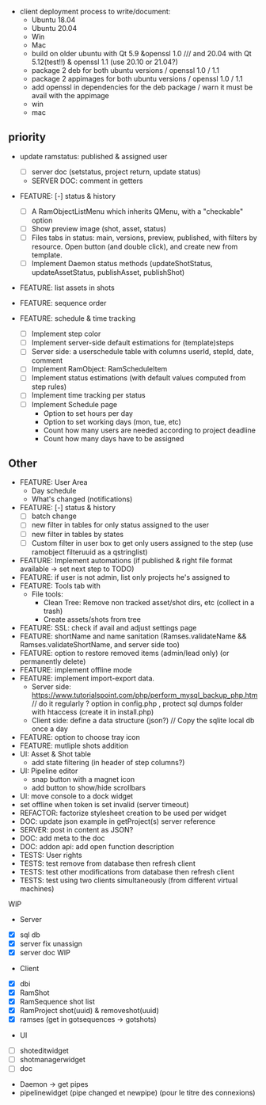 - client deployment process to write/document:
    - Ubuntu 18.04
    - Ubuntu 20.04
    - Win
    - Mac
    - build on older ubuntu with Qt 5.9 &openssl 1.0 /// and 20.04 with Qt 5.12(test!!) & openssl 1.1 (use 20.10 or 21.04?)
    - package 2 deb for both ubuntu versions / openssl 1.0 / 1.1
    - package 2 appimages for both ubuntu versions / openssl 1.0 / 1.1
    - add openssl in dependencies for the deb package / warn it must be avail with the appimage
    - win
    - mac

## priority

- update ramstatus: published & assigned user
    - [ ] server doc (setstatus, project return, update status)
    - SERVER DOC: comment in getters

- FEATURE: [-] status & history
    - [ ] A RamObjectListMenu which inherits QMenu, with a "checkable" option
    - [ ] Show preview image (shot, asset, status)
    - [ ] Files tabs in status: main, versions, preview, published, with filters by resource. Open button (and double click), and create new from template.
    - [ ] Implement Daemon status methods (updateShotStatus, updateAssetStatus, publishAsset, publishShot)   
- FEATURE: list assets in shots
- FEATURE: sequence order
- FEATURE: schedule & time tracking
    - [ ] Implement step color
    - [ ] Implement server-side default estimations for (template)steps
    - [ ] Server side: a userschedule table with columns userId, stepId, date, comment
    - [ ] Implement RamObject: RamScheduleItem
    - [ ] Implement status estimations (with default values computed from step rules)
    - [ ] Implement time tracking per status
    - [ ] Implement Schedule page
        - Option to set hours per day
        - Option to set working days (mon, tue, etc)
        - Count how many users are needed according to project deadline
        - Count how many days have to be assigned

## Other

- FEATURE: User Area
    - Day schedule
    - What's changed (notifications)
- FEATURE: [-] status & history
    - [ ] batch change
    - [ ] new filter in tables for only status assigned to the user
    - [ ] new filter in tables by states
    - [ ] Custom filter in user box to get only users assigned to the step (use ramobject filteruuid as a qstringlist)
- FEATURE: Implement automations (if published & right file format available -> set next step to TODO)
- FEATURE: if user is not admin, list only projects he's assigned to
- FEATURE: Tools tab with
    - File tools:
        - Clean Tree: Remove non tracked asset/shot dirs, etc (collect in a trash)
        - Create assets/shots from tree
- FEATURE: SSL: check if avail and adjust settings page
- FEATURE: shortName and name sanitation (Ramses.validateName && Ramses.validateShortName, and server side too)
- FEATURE: option to restore removed items (admin/lead only) (or permanently delete)
- FEATURE: implement offline mode
- FEATURE: implement import-export data.
    - Server side: https://www.tutorialspoint.com/php/perform_mysql_backup_php.htm // do it regularly ? option in config.php , protect sql dumps folder with htaccess (create it in install.php)
    - Client side: define a data structure (json?) // Copy the sqlite local db once a day
- FEATURE: option to choose tray icon
- FEATURE: mutliple shots addition
- UI: Asset & Shot table
    - add state filtering (in header of step columns?)
- UI: Pipeline editor
    - snap button with a magnet icon
    - add button to show/hide scrollbars
- UI: move console to a dock widget
- set offline when token is set invalid (server timeout)
- REFACTOR: factorize stylesheet creation to be used per widget
- DOC: update json example in getProject(s) server reference
- SERVER: post in content as JSON?
- DOC: add meta to the doc
- DOC: addon api: add open function description
- TESTS: User rights
- TESTS: test remove from database then refresh client
- TESTS: test other modifications from database then refresh client
- TESTS: test using two clients simultaneously (from different virtual machines)

WIP 

- Server

- [x] sql db
- [x] server fix unassign
- [x] server doc WIP

- Client

- [x] dbi
- [x] RamShot
- [x] RamSequence shot list
- [x] RamProject shot(uuid) & removeshot(uuid)
- [x] ramses (get in gotsequences -> gotshots)

- UI

- [ ] shoteditwidget
- [ ] shotmanagerwidget
- [ ] doc

- Daemon -> get pipes
- pipelinewidget (pipe changed et newpipe) (pour le titre des connexions)